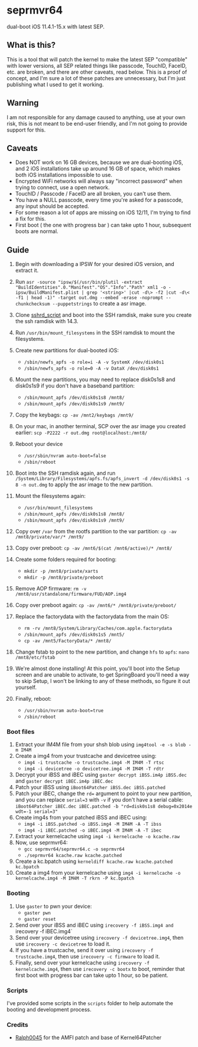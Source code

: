 # seprmvr64
dual-boot iOS 11.4.1-15.x with latest SEP.

## What is this?
This is a tool that will patch the kernel to make the latest SEP "compatible" with lower versions, all SEP related things like passcode, TouchID, FaceID, etc. are broken, and there are other caveats, read below. This is a proof of concept, and I'm sure a lot of these patches are unnecessary, but I'm just publishing what I used to get it working.

## Warning
I am not responsible for any damage caused to anything, use at your own risk, this is not meant to be end-user friendly, and I'm not going to provide support for this.

## Caveats
* Does NOT work on 16 GB devices, because we are dual-booting iOS, and 2 iOS installations take up around 16 GB of space, which makes both iOS installations impossible to use.
* Encrypted WiFi networks will always say "incorrect password" when trying to connect, use a open network.
* TouchID / Passcode / FaceID are all broken, you can't use them.
* You have a NULL passcode, every time you're asked for a passcode, any input should be accepted.
* For some reason a lot of apps are missing on iOS 12/11, I'm trying to find a fix for this.
* First boot ( the one with progress bar ) can take upto 1 hour, subsequent boots are normal.

## Guide
1. Begin with downloading a IPSW for your desired iOS version, and extract it.
2. Run `asr -source "ipsw/$(/usr/bin/plutil -extract "BuildIdentities".0."Manifest"."OS"."Info"."Path" xml1 -o - ipsw/BuildManifest.plist | grep '<string>' |cut -d\> -f2 |cut -d\< -f1 | head -1)" -target out.dmg --embed -erase -noprompt --chunkchecksum --puppetstrings` to create a asr image.
3. Clone [sshrd_script](https://github.com/verygenericname/sshrd_script) and boot into the SSH ramdisk, make sure you create the ssh ramdisk with 14.3.
4. Run `/usr/bin/mount_filesystems` in the SSH ramdisk to mount the filesystems.
5. Create new partitions for dual-booted iOS:
    * `/sbin/newfs_apfs -o role=i -A -v SystemX /dev/disk0s1`
    * `/sbin/newfs_apfs -o role=0 -A -v DataX /dev/disk0s1`

6. Mount the new partitions, you may need to replace disk0s1s8 and disk0s1s9 if you don't have a baseband partition:
    * `/sbin/mount_apfs /dev/disk0s1s8 /mnt8/`
    * `/sbin/mount_apfs /dev/disk0s1s9 /mnt9/`

7. Copy the keybags: `cp -av /mnt2/keybags /mnt9/`
8. On your mac, in another terminal, SCP over the asr image you created earlier: `scp -P2222 -r out.dmg root@localhost:/mnt8/`
9. Reboot your device
    * `/usr/sbin/nvram auto-boot=false`
    * `/sbin/reboot`
10. Boot into the SSH ramdisk again, and run `/System/Library/Filesystems/apfs.fs/apfs_invert -d /dev/disk0s1 -s 8 -n out.dmg` to apply the asr image to the new partition.
11. Mount the filesystems again:
    * `/usr/bin/mount_filesystems`
    * `/sbin/mount_apfs /dev/disk0s1s8 /mnt8/`
    * `/sbin/mount_apfs /dev/disk0s1s9 /mnt9/`
12. Copy over `/var` from the rootfs partition to the var partition: `cp -av /mnt8/private/var/* /mnt9/`
13. Copy over preboot: `cp -av /mnt6/$(cat /mnt6/active)/* /mnt8/`
14. Create some folders required for booting:
    * `mkdir -p /mnt8/private/xarts`
    * `mkdir -p /mnt8/private/preboot`
15. Remove AOP firmware: `rm -v /mnt8/usr/standalone/firmware/FUD/AOP.img4`
16. Copy over preboot again: `cp -av /mnt6/* /mnt8/private/preboot/`
17. Replace the factorydata with the factorydata from the main OS:
    * `rm -rv /mnt8/System/Library/Caches/com.apple.factorydata`
    * `/sbin/mount_apfs /dev/disk0s1s5 /mnt5/`
    * `cp -av /mnt5/FactoryData/* /mnt8/`
18. Change fstab to point to the new partition, and change `hfs` to `apfs`: `nano /mnt8/etc/fstab`
19. We're almost done installing! At this point, you'll boot into the Setup screen and are unable to activate, to get SpringBoard you'll need a way to skip Setup, I won't be linking to any of these methods, so figure it out yourself.
20. Finally, reboot:
    * `/usr/sbin/nvram auto-boot=true`
    * `/sbin/reboot`

### Boot files
1. Extract your IM4M file from your shsh blob using `img4tool -e -s blob -m IM4M`
2. Create a img4 from your trustcache and devicetree using:
    * `img4 -i trustcache -o trustcache.img4 -M IM4M -T rtsc`
    * `img4 -i devicetree -o devicetree.img4 -M IM4M -T rdtr`
3. Decrypt your iBSS and iBEC using `gaster decrypt iBSS.im4p iBSS.dec` and `gaster decrypt iBEC.im4p iBEC.dec`
4. Patch your iBSS using `iBoot64Patcher iBSS.dec iBSS.patched`
5. Patch your iBEC, change the `rd=` argument to point to your new partition, and you can replace `serial=3` with `-v` if you don't have a serial cable: `iBoot64Patcher iBEC.dec iBEC.patched -b "rd=disk0s1s8 debug=0x2014e wdt=-1 serial=3"`
6. Create img4s from your patched iBSS and iBEC using:
    * `img4 -i iBSS.patched -o iBSS.img4 -M IM4M -A -T ibss`
    * `img4 -i iBEC.patched -o iBEC.img4 -M IM4M -A -T ibec`
7. Extract your kernelcache using `img4 -i kernelcache -o kcache.raw`
8. Now, use seprmvr64:
    * `gcc seprmvr64/seprmvr64.c -o seprmvr64`
    * `./seprmvr64 kcache.raw kcache.patched`
9. Create a kc.bpatch using `kerneldiff kcache.raw kcache.patched kc.bpatch`
10. Create a img4 from your kernelcache using `img4 -i kernelcache -o kernelcache.img4 -M IM4M -T rkrn -P kc.bpatch`

### Booting
1. Use `gaster` to pwn your device:
    * `gaster pwn`
    * `gaster reset`
2. Send over your iBSS and iBEC using `irecovery -f iBSS.img4 and `irecovery -f iBEC.img4`
3. Send over your devicetree using `irecovery -f devicetree.img4`, then use `irecovery -c devicetree` to load it.
4. If you have a trustcache, send it over using `irecovery -f trustcache.img4`, then use `irecovery -c firmware` to load it.
5. Finally, send over your kernelcache using `irecovery -f kernelcache.img4`, then use `irecovery -c bootx` to boot, reminder that first boot with progress bar can take upto 1 hour, so be patient.

### Scripts
I've provided some scripts in the `scripts` folder to help automate the booting and development process.

### Credits
* [Ralph0045](https://github.com/Ralph0045/Kernel64Patcher/blob/master/Kernel64Patcher.c) for the AMFI patch and base of Kernel64Patcher
